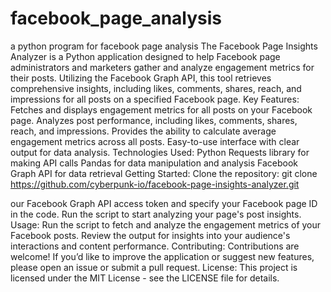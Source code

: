 # facebook_page_analysis
a python program for facebook page analysis
 The Facebook Page Insights Analyzer is a Python application designed to help Facebook page administrators and marketers gather and analyze engagement metrics for their posts. Utilizing the Facebook Graph API, this tool retrieves comprehensive insights, including likes, comments, shares, reach, and impressions for all posts on a specified Facebook page.
Key Features:
Fetches and displays engagement metrics for all posts on your Facebook page.
Analyzes post performance, including likes, comments, shares, reach, and impressions.
Provides the ability to calculate average engagement metrics across all posts.
Easy-to-use interface with clear output for data analysis.
Technologies Used:
Python
Requests library for making API calls
Pandas for data manipulation and analysis
Facebook Graph API for data retrieval
Getting Started:
Clone the repository:
git clone https://github.com/cyberpunk-io/facebook-page-insights-analyzer.git

our Facebook Graph API access token and specify your Facebook page ID in the code.
Run the script to start analyzing your page's post insights.
Usage: Run the script to fetch and analyze the engagement metrics of your Facebook posts. Review the output for insights into your audience's interactions and content performance.
Contributing: Contributions are welcome! If you’d like to improve the application or suggest new features, please open an issue or submit a pull request.
License: This project is licensed under the MIT License - see the LICENSE file for details.
